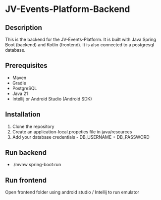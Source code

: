 # JV-Events-Platform-Backend

## Description
This is the backend for the JV-Events-Platform. It is built with Java Spring Boot (backend) and Kotlin (frontend). It is also connected to a postgresql database.

## Prerequisites
- Maven
- Gradle
- PostgreSQL
- Java 21
- Intellij or Android Studio (Android SDK)


## Installation
1. Clone the repository
2. Create an application-local.propeties file in java/resources 
3. Add your database credentials - DB_USERNAME + DB_PASSWORD

## Run backend
- ./mvnw spring-boot:run

## Run frontend
Open frontend folder using android studio / Intellij to run emulator